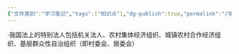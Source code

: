 ```yaml
---
{"文件类别":"学习笔记","tags":["知识点"],"dg-publish":true,"permalink":"/学习笔记studyup/知识点cheese/特别法人/","dgPassFrontmatter":true,"created":"2024-07-04T15:43:28.869+08:00","updated":"2024-09-11T12:25:33.929+08:00"}
---
```


·我国法上的特别法人包括机关法人、农村集体经济组织、城镇农村合作经济组织、基层群众性自治组织（即村委会、居委会）